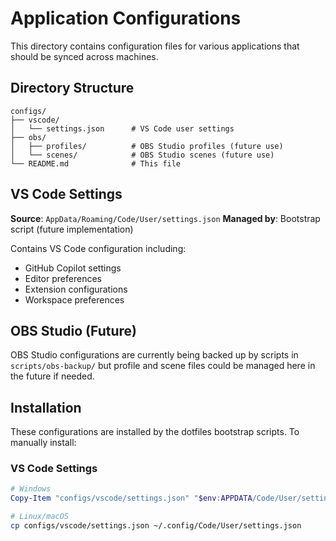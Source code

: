 # Application Configurations

This directory contains configuration files for various applications that should be synced across machines.

## Directory Structure

```
configs/
├── vscode/
│   └── settings.json      # VS Code user settings
├── obs/
│   ├── profiles/          # OBS Studio profiles (future use)
│   └── scenes/            # OBS Studio scenes (future use)
└── README.md              # This file
```

## VS Code Settings

**Source**: `AppData/Roaming/Code/User/settings.json`
**Managed by**: Bootstrap script (future implementation)

Contains VS Code configuration including:
- GitHub Copilot settings
- Editor preferences
- Extension configurations
- Workspace preferences

## OBS Studio (Future)

OBS Studio configurations are currently being backed up by scripts in `scripts/obs-backup/` but profile and scene files could be managed here in the future if needed.

## Installation

These configurations are installed by the dotfiles bootstrap scripts. To manually install:

### VS Code Settings
```powershell
# Windows
Copy-Item "configs/vscode/settings.json" "$env:APPDATA/Code/User/settings.json" -Force
```

```bash
# Linux/macOS
cp configs/vscode/settings.json ~/.config/Code/User/settings.json
```
